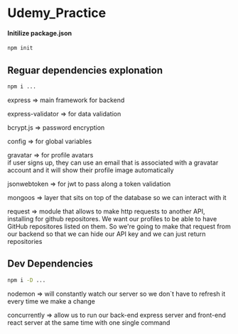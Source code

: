 # Udemy_Practice

#### Initilize package.json

```bash
npm init
```

## Reguar dependencies explonation

```bash
npm i ...
```

express => main framework for backend

express-validator => for data validation

bcrypt.js => password encryption

config => for global variables

gravatar => for profile avatars  
if user signs up, they can use an email
that is associated with a gravatar account and it will show their profile image automatically

jsonwebtoken => for jwt to pass along a token validation

mongoos => layer that sits on top of the database so we can interact with it

request => module that allows to make http requests to another API, installing for github repositores. We want our profiles to be able to have GitHub repositores listed on them. So we're going to make that request from our backend so that we can hide our API key and we can just return repositories

## Dev Dependencies

```bash
npm i -D ...
```

nodemon => will constantly watch our server
so we don`t have to refresh it every time we make a change

concurrently => allow us to run our back-end express server and front-end react server at the same time with one single command
